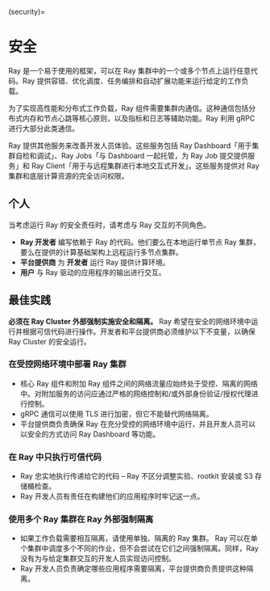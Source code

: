 (security)=

# 安全 

Ray 是一个易于使用的框架，可以在 Ray 集群中的一个或多个节点上运行任意代码。Ray 提供容错、优化调度、任务编排和自动扩展功能来运行给定的工作负载。

为了实现高性能和分布式工作负载，Ray 组件需要集群内通信。这种通信包括分布式内存和节点心跳等核心原则，以及指标和日志等辅助功能。Ray 利用 gRPC 进行大部分此类通信。

Ray 提供其他服务来改善开发人员体验。这些服务包括 Ray Dashboard「用于集群自检和调试」、Ray Jobs「与 Dashboard 一起托管，为 Ray Job 提交提供服务」和 Ray Client「用于与远程集群进行本地交互式开发」。这些服务提供对 Ray 集群和底层计算资源的完全访问权限。

## 个人

当考虑运行 Ray 的安全责任时，请考虑与 Ray 交互的不同角色。
* **Ray 开发者** 编写依赖于 Ray 的代码。他们要么在本地运行单节点 Ray 集群，要么在提供的计算基础架构上远程运行多节点集群。
* **平台提供商** 为 **开发者** 运行 Ray 提供计算环境。
* **用户** 与 Ray 驱动的应用程序的输出进行交互。

## 最佳实践
**必须在 Ray Cluster 外部强制实施安全和隔离。** Ray 希望在安全的网络环境中运行并根据可信代码进行操作。开发者和平台提供商必须维护以下不变量，以确保 Ray Cluster 的安全运行。

### 在受控网络环境中部署 Ray 集群
* 核心 Ray 组件和附加 Ray 组件之间的网络流量应始终处于受控、隔离的网络中。对附加服务的访问应通过严格的网络控制和/或外部身份验证/授权代理进行控制。
* gRPC 通信可以使用 TLS 进行加密，但它不能替代网络隔离。
* 平台提供商负责确保 Ray 在充分受控的网络环境中运行，并且开发人员可以以安全的方式访问 Ray Dashboard 等功能。
### 在 Ray 中只执行可信代码
* Ray 忠实地执行传递给它的代码 – Ray 不区分调整实验、rootkit 安装或 S3 存储桶检查。
* Ray 开发人员有责任在构建他们的应用程序时牢记这一点。
### 使用多个 Ray 集群在 Ray 外部强制隔离
* 如果工作负载需要相互隔离，请使用单独、隔离的 Ray 集群。 Ray 可以在单个集群中调度多个不同的作业，但不会尝试在它们之间强制隔离。同样，Ray 没有为与给定集群交互的开发人员实现访问控制。
* Ray 开发人员负责确定哪些应用程序需要隔离，平台提供商负责提供这种隔离。
